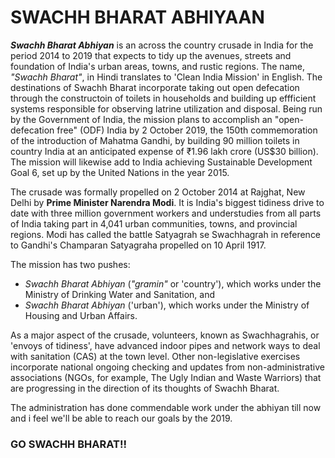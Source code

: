 # SWACHH BHARAT ABHIYAAN

***Swachh Bharat Abhiyan*** is an across the country crusade in India for the period 2014 to 2019 that expects to tidy up the avenues,
streets and foundation of India's urban areas, towns, and rustic regions. The name, *"Swachh Bharat"*, in Hindi translates to 
'Clean India Mission' in English. The destinations of Swachh Bharat incorporate taking out open defecation through the 
constructoin of toilets in households and building up effficient systems responsible for observing latrine utilization and disposal.
Being run by the Government of India, the mission plans to accomplish an "open-defecation free" (ODF) India by 2 October 2019,
the 150th commemoration of the introduction of Mahatma Gandhi, by building 90 million toilets in country India at an
anticipated expense of ₹1.96 lakh crore (US$30 billion). The mission will likewise add to India achieving Sustainable 
Development Goal 6, set up by the United Nations in the year 2015. 

The crusade was formally propelled on 2 October 2014 at Rajghat, New Delhi by **Prime Minister Narendra Modi**.
It is India's biggest tidiness drive to date with three million government workers and understudies from all parts of India
taking part in 4,041 urban communities, towns, and provincial regions. Modi has called the battle Satyagrah se Swachhagrah in 
reference to Gandhi's Champaran Satyagraha propelled on 10 April 1917.

The mission has two pushes: 
- *Swachh Bharat Abhiyan* (*"gramin"* or 'country'), which works under the Ministry of Drinking Water and
Sanitation, and 
- *Swachh Bharat Abhiyan* ('urban'), which works under the Ministry of Housing and Urban Affairs.

As a major aspect of the crusade, volunteers, known as Swachhagrahis, or 'envoys of tidiness', have advanced indoor pipes and
network ways to deal with sanitation (CAS) at the town level. Other non-legislative exercises incorporate national ongoing
checking and updates from non-administrative associations (NGOs, for example, The Ugly Indian and Waste Warriors) that are progressing in the direction of its thoughts of Swachh Bharat. 

The administration has done commendable work under the abhiyan till now and i feel we'll be able to reach our goals by the 2019.

### GO SWACHH BHARAT!!
